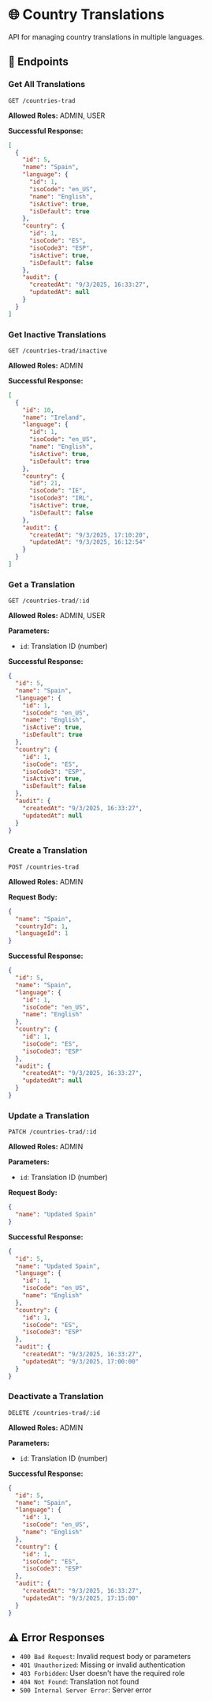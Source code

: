 # 🌐 Country Translations

API for managing country translations in multiple languages.

## 📝 Endpoints

### Get All Translations

```http
GET /countries-trad
```

**Allowed Roles:** ADMIN, USER

**Successful Response:**
```json
[
  {
    "id": 5,
    "name": "Spain",
    "language": {
      "id": 1,
      "isoCode": "en_US",
      "name": "English",
      "isActive": true,
      "isDefault": true
    },
    "country": {
      "id": 1,
      "isoCode": "ES",
      "isoCode3": "ESP",
      "isActive": true,
      "isDefault": false
    },
    "audit": {
      "createdAt": "9/3/2025, 16:33:27",
      "updatedAt": null
    }
  }
]
```

### Get Inactive Translations

```http
GET /countries-trad/inactive
```

**Allowed Roles:** ADMIN

**Successful Response:**
```json
[
  {
    "id": 10,
    "name": "Ireland",
    "language": {
      "id": 1,
      "isoCode": "en_US",
      "name": "English",
      "isActive": true,
      "isDefault": true
    },
    "country": {
      "id": 21,
      "isoCode": "IE",
      "isoCode3": "IRL",
      "isActive": true,
      "isDefault": false
    },
    "audit": {
      "createdAt": "9/3/2025, 17:10:20",
      "updatedAt": "9/3/2025, 16:12:54"
    }
  }
]
```

### Get a Translation

```http
GET /countries-trad/:id
```

**Allowed Roles:** ADMIN, USER

**Parameters:**
- `id`: Translation ID (number)

**Successful Response:**
```json
{
  "id": 5,
  "name": "Spain",
  "language": {
    "id": 1,
    "isoCode": "en_US",
    "name": "English",
    "isActive": true,
    "isDefault": true
  },
  "country": {
    "id": 1,
    "isoCode": "ES",
    "isoCode3": "ESP",
    "isActive": true,
    "isDefault": false
  },
  "audit": {
    "createdAt": "9/3/2025, 16:33:27",
    "updatedAt": null
  }
}
```

### Create a Translation

```http
POST /countries-trad
```

**Allowed Roles:** ADMIN

**Request Body:**
```json
{
  "name": "Spain",
  "countryId": 1,
  "languageId": 1
}
```

**Successful Response:**
```json
{
  "id": 5,
  "name": "Spain",
  "language": {
    "id": 1,
    "isoCode": "en_US",
    "name": "English"
  },
  "country": {
    "id": 1,
    "isoCode": "ES",
    "isoCode3": "ESP"
  },
  "audit": {
    "createdAt": "9/3/2025, 16:33:27",
    "updatedAt": null
  }
}
```

### Update a Translation

```http
PATCH /countries-trad/:id
```

**Allowed Roles:** ADMIN

**Parameters:**
- `id`: Translation ID (number)

**Request Body:**
```json
{
  "name": "Updated Spain"
}
```

**Successful Response:**
```json
{
  "id": 5,
  "name": "Updated Spain",
  "language": {
    "id": 1,
    "isoCode": "en_US",
    "name": "English"
  },
  "country": {
    "id": 1,
    "isoCode": "ES",
    "isoCode3": "ESP"
  },
  "audit": {
    "createdAt": "9/3/2025, 16:33:27",
    "updatedAt": "9/3/2025, 17:00:00"
  }
}
```

### Deactivate a Translation

```http
DELETE /countries-trad/:id
```

**Allowed Roles:** ADMIN

**Parameters:**
- `id`: Translation ID (number)

**Successful Response:**
```json
{
  "id": 5,
  "name": "Spain",
  "language": {
    "id": 1,
    "isoCode": "en_US",
    "name": "English"
  },
  "country": {
    "id": 1,
    "isoCode": "ES",
    "isoCode3": "ESP"
  },
  "audit": {
    "createdAt": "9/3/2025, 16:33:27",
    "updatedAt": "9/3/2025, 17:15:00"
  }
}
```

## ⚠️ Error Responses

- `400 Bad Request`: Invalid request body or parameters
- `401 Unauthorized`: Missing or invalid authentication
- `403 Forbidden`: User doesn't have the required role
- `404 Not Found`: Translation not found
- `500 Internal Server Error`: Server error
